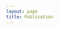 ```yaml
---
layout: page
title: Publication
---
```


<script src="https://bibbase.org/show?bib=https://dblp.org/pid/93/2896.bib&jsonp=1"></script>
